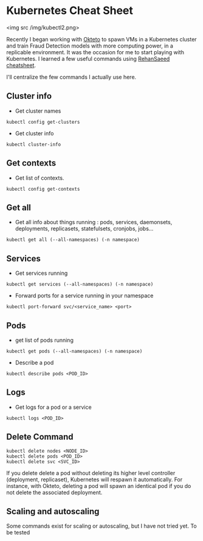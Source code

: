 # Kubernetes Cheat Sheet

<img src /img/kubectl2.png>

Recently I began working with [Okteto](https://github.com/okteto/okteto) to spawn VMs in a Kubernetes cluster and train Fraud Detection models with more computing power, in a replicable environment.
It was the occasion for me to start playing with Kubernetes. I learned a few useful commands using [RehanSaeed cheatsheet](https://github.com/RehanSaeed/Kubernetes-Cheat-Sheet).

I'll centralize the few commands I actually use here.

## Cluster info

- Get cluster names
```
kubectl config get-clusters
```

- Get cluster info
```
kubectl cluster-info
```

## Get contexts

- Get list of contexts.
```
kubectl config get-contexts
```

## Get all

- Get all info about things running : pods, services, daemonsets, deployments, replicasets, statefulsets, cronjobs, jobs...
```
kubectl get all (--all-namespaces) (-n namespace)
```

## Services

- Get services running
```
kubectl get services (--all-namespaces) (-n namespace)
```

- Forward ports for a service running in your namespace
```
kubectl port-forward svc/<service_name> <port>
```

## Pods 

- get list of pods running
```
kubectl get pods (--all-namespaces) (-n namespace)
```

- Describe a pod
```
kubectl describe pods <POD_ID>
```

## Logs

- Get logs for a pod or a service
```
kubectl logs <POD_ID>
```

## Delete Command

```
kubectl delete nodes <NODE_ID>
kubectl delete pods <POD_ID>
kubectl delete svc <SVC_ID>
```

If you delete delete a pod without deleting its higher level controller (deployment, replicaset), Kubernetes will respawn it automatically. For instance, with Okteto, deleting a pod will spawn an identical pod if you do not delete the associated deployment.

## Scaling and autoscaling

Some commands exist for scaling or autoscaling, but I have not tried yet. To be tested


